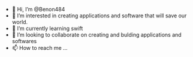 - 👋 Hi, I’m @Benon484
- 👀 I’m interested in creating applications and software that will save our world.
- 🌱 I’m currently learning swift 
- 💞️ I’m looking to collaborate on creating and bulding applications and softwares
- 📫 How to reach me ...  

<!-----
Benon484/Benon484 is a ✨ special ✨ repository because its `README.md` (this file) appears on your GitHub profile.
You can click the Preview link to take a look at your changes.
--->
